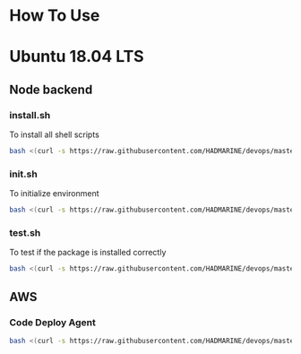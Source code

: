 # How To Use

# Ubuntu 18.04 LTS

## Node backend

### install.sh

To install all shell scripts

```sh
bash <(curl -s https://raw.githubusercontent.com/HADMARINE/devops/master/ubuntu_18_04_LTS/node_backend/install.sh)
```

### init.sh

To initialize environment

```sh
bash <(curl -s https://raw.githubusercontent.com/HADMARINE/devops/master/ubuntu_18_04_LTS/node_backend/init.sh)
```

### test.sh

To test if the package is installed correctly

```sh
bash <(curl -s https://raw.githubusercontent.com/HADMARINE/devops/master/ubuntu_18_04_LTS/node_backend/test.sh)
```

## AWS

### Code Deploy Agent

```sh
bash <(curl -s https://raw.githubusercontent.com/HADMARINE/devops/master/ubuntu_18_04_LTS/aws/codedeploy/init.sh)
```
